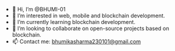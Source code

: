 - 👋 Hi, I’m @BHUMI-01
- 👀 I’m interested in web, mobile and blockchain development.
- 🌱 I’m currently learning blockchain development.
- 💞️ I’m looking to collaborate on open-source projects based on blockchain.
- 📫 Contact me: bhumikasharma230101@gmail.com

<!---
BHUMI-01/BHUMI-01 is a ✨ special ✨ repository because its `README.md` (this file) appears on your GitHub profile.
You can click the Preview link to take a look at your changes.
--->
